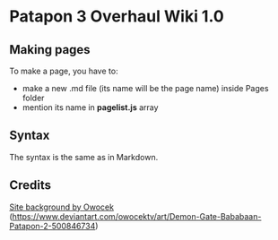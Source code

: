 # Patapon 3 Overhaul Wiki 1.0
## Making pages
To make a page, you have to:
- make a new .md file (its name will be the page name) inside Pages folder
- mention its name in <b>pagelist.js</b> array
## Syntax
The syntax is the same as in Markdown. 
## Credits
[Site background by Owocek](https://www.deviantart.com/owocektv/art/Demon-Gate-Bababaan-Patapon-2-500846734) (https://www.deviantart.com/owocektv/art/Demon-Gate-Bababaan-Patapon-2-500846734)<br>